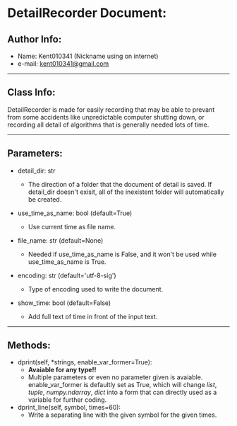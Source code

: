 # DetailRecorder Document:

## Author Info: 
* Name: Kent010341 (Nickname using on internet)
* e-mail: kent010341@gmail.com

---
## Class Info:
DetailRecorder is made for easily recording that may be able to prevant from some accidents like unpredictable computer shutting down, or recording all detail of algorithms that is generally needed lots of time.

---
## Parameters:
* detail_dir: str
  * The direction of a folder that the document of detail is saved. If detail_dir doesn't exisit, all of the inexistent folder will automatically be created.

* use_time_as_name: bool (default=True)
  * Use current time as file name.
* file_name: str (default=None)
  * Needed if use_time_as_name is False, and it won't be used while use_time_as_name is True.
* encoding: str (default='utf-8-sig')
  * Type of encoding used to write the document.
* show_time: bool (default=False)
  * Add full text of time in front of the input text.

---
## Methods:
* dprint(self, \*strings, enable_var_former=True):
  * **Avaiable for any type!!**
  * Multiple parameters or even no parameter given is avaiable. enable_var_former is defaultly set as True, which will change *list*, *tuple*, *numpy.ndarray*, *dict* into a form that can directly used as a variable for further coding.
* dprint_line(self, symbol, times=60):
  * Write a separating line with the given symbol for the given times.
